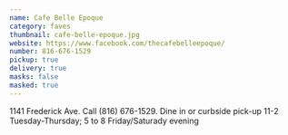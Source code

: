```yaml
---
name: Cafe Belle Epoque
category: faves
thumbnail: cafe-belle-epoque.jpg
website: https://www.facebook.com/thecafebelleepoque/
number: 816-676-1529
pickup: true
delivery: true
masks: false
masked: true
---
```

1141 Frederick Ave. Call (816) 676-1529. Dine in or curbside pick-up 11-2 Tuesday-Thursday; 5 to 8 Friday/Saturady evening
